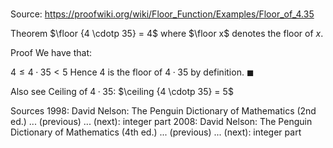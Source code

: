 # 

Source: https://proofwiki.org/wiki/Floor_Function/Examples/Floor_of_4.35



Theorem
$\floor {4 \cdotp 35} = 4$
where $\floor x$ denotes the floor of $x$.


Proof
We have that:

$4 \le 4 \cdotp 35 < 5$
Hence $4$ is the floor of $4 \cdotp 35$ by definition.
$\blacksquare$


Also see
Ceiling of $4 \cdotp 35$: $\ceiling {4 \cdotp 35} = 5$


Sources
1998: David Nelson: The Penguin Dictionary of Mathematics (2nd ed.) ... (previous) ... (next): integer part
2008: David Nelson: The Penguin Dictionary of Mathematics (4th ed.) ... (previous) ... (next): integer part




